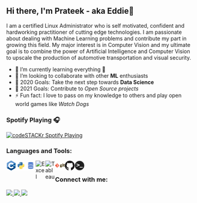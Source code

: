## Hi there, I'm Prateek - aka Eddie👋

I am a certified Linux Administrator who is self motivated, confident and hardworking practitioner of cutting edge technologies. I am passionate about dealing with Machine Learning problems and contribute my part in growing this field. My major interest is in Computer Vision and my ultimate goal is to combine the power of Artificial Intelligence and Computer Vision to upscale the production of automotive transportation and visual security. 

- 🌱 I’m currently learning everything 🤣
- 👯 I’m looking to collaborate with other **ML** enthusiasts
- 🥅 2020 Goals: Take the next step towards **Data Science**
- 🥅 2021 Goals: Contribute to *Open Source projects*
- ⚡ Fun fact: I love to pass on my knowledge to others and play open world games like *Watch Dogs*

### Spotify Playing 🎧

[<img src="https://now-playing-codestackr.vercel.app/api/spotify-playing" alt="codeSTACKr Spotify Playing" width="350" />](https://open.spotify.com/user/swyqyimdc12jajde4vpwd2x1b)
    
### Languages and Tools:

<img align="left" alt="C++" width="26px" src="https://raw.githubusercontent.com/github/explore/80688e429a7d4ef2fca1e82350fe8e3517d3494d/topics/cpp/cpp.png" />
<img align="left" alt="Python" width="26px" src="https://raw.githubusercontent.com/github/explore/80688e429a7d4ef2fca1e82350fe8e3517d3494d/topics/python/python.png" />
<img align="left" alt="T-SQL" width="26px" src="https://raw.githubusercontent.com/github/explore/80688e429a7d4ef2fca1e82350fe8e3517d3494d/topics/sql/sql.png" />
<img align="left" alt="Excel" width="26px" src="https://avatars2.githubusercontent.com/u/44556874?s=200&v=4" />
<img align="left" alt="Tableau" width="26px" src="https://avatars0.githubusercontent.com/u/828667?s=200&v=4" />
<img align="left" alt="Git" width="26px" src="https://raw.githubusercontent.com/github/explore/80688e429a7d4ef2fca1e82350fe8e3517d3494d/topics/git/git.png" />
<img align="left" alt="GitHub" width="26px" src="https://raw.githubusercontent.com/github/explore/78df643247d429f6cc873026c0622819ad797942/topics/github/github.png" />
<img align="left" alt="Terminal" width="26px" src="https://raw.githubusercontent.com/github/explore/80688e429a7d4ef2fca1e82350fe8e3517d3494d/topics/terminal/terminal.png" />
<br />

### Connect with me:

<a href="https://twitter.com/Intangible_pg18"><img src="https://cdn.jsdelivr.net/npm/simple-icons@v3/icons/twitter.svg" width="22px"/>    <a href="https://www.linkedin.com/in/prateek-shukla-34267718b"><img src="https://cdn.jsdelivr.net/npm/simple-icons@v3/icons/linkedin.svg" width="22px"/>   <a href="https://www.instagram.com/hec_boy070/"><img src="https://cdn.jsdelivr.net/npm/simple-icons@v3/icons/instagram.svg" width="22px"/>
